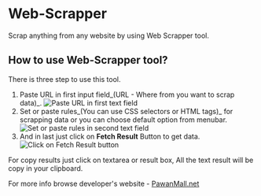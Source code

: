# Web-Scrapper 
Scrap anything from any website by using Web Scrapper tool.
## How to use Web-Scrapper tool?
There is three step to use this tool.
1. Paste URL in first input field_(URL - Where from you want to scrap data)_.
![Paste URL in first text field]({{site.baseurl}}//Step-1-web-scrapper-pawan-mall.JPG)
2. Set or paste rules_(You can use CSS selectors or HTML tags)_ for scrapping data or you can choose default option from  menubar.
![Set or paste rules in second text field]({{site.baseurl}}//Step-2-web-scrapper-pawan-mall.JPG)
3. And in last just click on **Fetch Result** Button to get data. 
![Click on Fetch Result button]({{site.baseurl}}//Step-3-web-scrapper-pawan-mall.JPG)

For copy results just click on textarea or result box, All the text result will be copy in your clipboard.

For more info browse developer's website - [PawanMall.net](http://www.pawanmall.net "Click here to get more info or new tools.")


